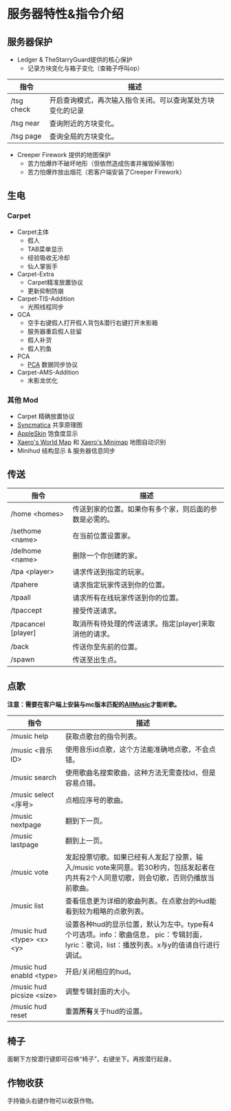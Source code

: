 # 服务器特性&指令介绍

## 服务器保护

- Ledger & TheStarryGuard提供的核心保护
  - 记录方块变化与箱子变化（查箱子呼叫op）

| 指令       | 描述                                                       |
| ---------- | ---------------------------------------------------------- |
| /tsg check | 开启查询模式，再次输入指令关闭。可以查询某处方块变化的记录 |
| /tsg near  | 查询附近的方块变化。                                       |
| /tsg page  | 查询全局的方块变化。                                       |

- Creeper Firework 提供的地图保护
  - 苦力怕爆炸不破坏地形（但依然造成伤害并摧毁掉落物）
  - 苦力怕爆炸放出烟花（若客户端安装了Creeper Firework）

## 生电

### Carpet

- Carpet主体
  - 假人
  - TAB菜单显示
  - 经验吸收无冷却
  - 仙人掌扳手
- Carpet-Extra
  - Carpet精准放置协议
  - 更新抑制防崩
- Carpet-TIS-Addition
  - 光照线程同步
- GCA
  - 空手右键假人打开假人背包&潜行右键打开末影箱
  - 服务器重启假人驻留
  - 假人补货
  - 假人钓鱼
- PCA
  - [PCA](https://github.com/plusls/plusls-carpet-addition) 数据同步协议
- Carpet-AMS-Addition
  - 末影龙优化

### 其他 Mod

- Carpet 精确放置协议
- [Syncmatica](https://github.com/End-Tech/syncmatica) 共享原理图
- [AppleSkin](https://github.com/squeek502/AppleSkin) 饱食度显示
- [Xaero's World Map](https://minecraft.curseforge.com/projects/xaeros-world-map) 和 [Xaero's Minimap](https://www.curseforge.com/minecraft/mc-mods/xaeros-minimap) 地图自动识别
- Minihud 结构显示 & 服务器信息同步

## 传送

| 指令                  | 描述                                                     |
| --------------------- | -------------------------------------------------------- |
| /home \<homes\>       | 传送到家的位置。如果你有多个家，则后面的参数是必需的。   |
| /sethome \<name\>     | 在当前位置设置家。                                       |
| /delhome \<name\>     | 删除一个你创建的家。                                     |
| /tpa \<player\>       | 请求传送到指定的玩家。                                   |
| /tpahere              | 请求指定玩家传送到你的位置。                             |
| /tpaall               | 请求所有在线玩家传送到你的位置。                         |
| /tpaccept             | 接受传送请求。                                           |
| /tpacancel \[player\] | 取消所有待处理的传送请求。指定\[player\]来取消他的请求。 |
| /back                 | 传送你至先前的位置。                                     |
| /spawn                | 传送至出生点。                                           |

## 点歌

**注意：需要在客户端上安装与mc版本匹配的[AllMusic](https://www.aliyundrive.com/s/fKHnLh1N5nC/folder/640065ce9bfc693744db43e99b3f8faa737c32d1)才能听歌。**

| 指令                            | 描述                                                         |
| ------------------------------- | ------------------------------------------------------------ |
| /music help                     | 获取点歌台的指令列表。                                       |
| /music \<音乐ID\>               | 使用音乐id点歌，这个方法能准确地点歌，不会点错。             |
| /music search                   | 使用歌曲名搜索歌曲，这种方法无需查找id，但是容易点错。       |
| /music select \<序号\>          | 点相应序号的歌曲。                                           |
| /music nextpage                 | 翻到下一页。                                                 |
| /music lastpage                 | 翻到上一页。                                                 |
| /music vote                     | 发起投票切歌。如果已经有人发起了投票，输入/music vote来同意。若30秒内，包括发起者在内共有2个人同意切歌，则会切歌，否则仍播放当前歌曲。 |
| /music list                     | 查看信息更为详细的歌曲列表。在点歌台的Hud能看到较为粗略的点歌列表。 |
| /music hud \<type\> \<x\> \<y\> | 设置各种hud的显示位置，默认为左中。type有4个可选项。info：歌曲信息， pic：专辑封面，lyric：歌词，list：播放列表。x与y的值请自行进行调试。 |
| /music hud enabld \<type\>      | 开启/关闭相应的hud。                                         |
| /music hud picsize \<size\>     | 调整专辑封面的大小。                                         |
| /music hud reset                | 重置**所有**关于hud的设置。                                  |

## 椅子

面朝下方按潜行键即可召唤“椅子”，右键坐下。再按潜行起身。

## 作物收获

手持锄头右键作物可以收获作物。
